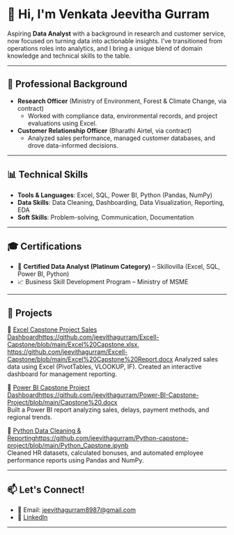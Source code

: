 # 👋 Hi, I'm Venkata Jeevitha Gurram

Aspiring **Data Analyst** with a background in research and customer service, now focused on turning data into actionable insights. I’ve transitioned from operations roles into analytics, and I bring a unique blend of domain knowledge and technical skills to the table.

---

## 💼 Professional Background
- **Research Officer** (Ministry of Environment, Forest & Climate Change, via contract)
  - Worked with compliance data, environmental records, and project evaluations using Excel.
- **Customer Relationship Officer** (Bharathi Airtel, via contract)
  - Analyzed sales performance, managed customer databases, and drove data-informed decisions.

---

## 📊 Technical Skills
- **Tools & Languages**: Excel, SQL, Power BI, Python (Pandas, NumPy)
- **Data Skills**: Data Cleaning, Dashboarding, Data Visualization, Reporting, EDA
- **Soft Skills**: Problem-solving, Communication, Documentation

---

## 🎓 Certifications
- 🏅 **Certified Data Analyst (Platinum Category)** – Skillovilla (Excel, SQL, Power BI, Python)
- 📈 Business Skill Development Program – Ministry of MSME

---

## 📁 Projects
🔹 [Excel Capstone Project Sales Dashboard](#)https://github.com/jeevithagurram/Excell-Capstone/blob/main/Excel%20Capstone.xlsx, https://github.com/jeevithagurram/Excell-Capstone/blob/main/Excel%20Capstone%20Report.docx 
Analyzed sales data using Excel (PivotTables, VLOOKUP, IF). Created an interactive dashboard for management reporting.

🔹 [Power BI Capstone Project Dashboard](#)https://github.com/jeevithagurram/Power-BI-Capstone-Project/blob/main/Capstone%20.docx  
Built a Power BI report analyzing sales, delays, payment methods, and regional trends.

🔹 [Python Data Cleaning & Reporting](#)https://github.com/jeevithagurram/Python-capstone-project/blob/main/Python_Capstone.ipynb  
Cleaned HR datasets, calculated bonuses, and automated employee performance reports using Pandas and NumPy.

---

## 📫 Let's Connect!
- 📧 Email: jeevithagurram8987@gmail.com  
- 🔗 [LinkedIn](https://www.linkedin.com/in/venkatajeevithagurram)

---


